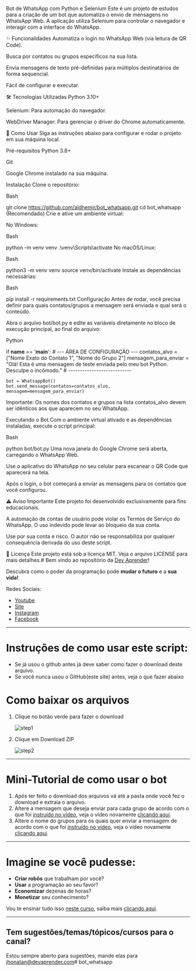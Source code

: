 Bot de WhatsApp com Python e Selenium
Este é um projeto de estudos para a criação de um bot que automatiza o envio de mensagens no WhatsApp Web. A aplicação utiliza Selenium para controlar o navegador e interagir com a interface do WhatsApp.

✨ Funcionalidades
Automatiza o login no WhatsApp Web (via leitura de QR Code).

Busca por contatos ou grupos específicos na sua lista.

Envia mensagens de texto pré-definidas para múltiplos destinatários de forma sequencial.

Fácil de configurar e executar.

🛠️ Tecnologias Utilizadas
Python 3.10+

Selenium: Para automação do navegador.

WebDriver Manager: Para gerenciar o driver do Chrome automaticamente.

🚀 Como Usar
Siga as instruções abaixo para configurar e rodar o projeto em sua máquina local.

Pré-requisitos
Python 3.8+

Git

Google Chrome instalado na sua máquina.

Instalação
Clone o repositório:

Bash

git clone https://github.com/aldhemir/bot_whatsapp.git
cd bot_whatsapp
(Recomendado) Crie e ative um ambiente virtual:

No Windows:

Bash

python -m venv venv
.\venv\Scripts\activate
No macOS/Linux:

Bash

python3 -m venv venv
source venv/bin/activate
Instale as dependências necessárias:

Bash

pip install -r requirements.txt
Configuração
Antes de rodar, você precisa definir para quais contatos/grupos a mensagem será enviada e qual será o conteúdo.

Abra o arquivo bot/bot.py e edite as variáveis diretamente no bloco de execução principal, ao final do arquivo:

Python

if __name__ == '__main__':
    # --- ÁREA DE CONFIGURAÇÃO ---
    contatos_alvo = ["Nome Exato do Contato 1", "Nome do Grupo 2"]
    mensagem_para_enviar = "Olá! Esta é uma mensagem de teste enviada pelo meu bot Python. Desculpe o incômodo."
    # ---------------------------

    bot = WhatsappBot()
    bot.send_message(contatos=contatos_alvo, mensagem=mensagem_para_enviar)
Importante: Os nomes dos contatos e grupos na lista contatos_alvo devem ser idênticos aos que aparecem no seu WhatsApp.

Executando o Bot
Com o ambiente virtual ativado e as dependências instaladas, execute o script principal:

Bash

python bot/bot.py
Uma nova janela do Google Chrome será aberta, carregando o WhatsApp Web.

Use o aplicativo do WhatsApp no seu celular para escanear o QR Code que aparecerá na tela.

Após o login, o bot começará a enviar as mensagens para os contatos que você configurou.

⚠️ Aviso Importante
Este projeto foi desenvolvido exclusivamente para fins educacionais.

A automação de contas de usuário pode violar os Termos de Serviço do WhatsApp. O uso indevido pode levar ao bloqueio da sua conta.

Use por sua conta e risco. O autor não se responsabiliza por qualquer consequência derivada do uso deste script.

📄 Licença
Este projeto está sob a licença MIT. Veja o arquivo LICENSE para mais detalhes.# Bem vindo ao repositório da [Dev Aprender](https://www.devaprender.com)!

Descubra como o poder da programação pode **mudar o futuro** e a **sua vida!**

Redes Sociais:
* [Youtube](https://www.youtube.com/devaprender.com)
* [Site](www.devaprender.com)
* [Instagram](https://www.instagram.com/devaprender.official/)
* [Facebook](facebook.com/devaprender/)

---

# Instruções de como usar este script:

 - Se já usou o github antes já deve saber como fazer o download deste arquivo.
 - Se você nunca usou o GitHub(este site) antes, veja o que fazer abaixo

# Como baixar os arquivos

1. Clique no botão verde para fazer o download

    ![step1](images/step1.png)

2. Clique em Download ZIP

    ![step2](images/step2.png)

---

# Mini-Tutorial de como usar o bot

1. Após ter feito o download dos arquivos vá até a pasta onde você fez o download e extraia o arquivo.
2. Altere a mensagem que deseja enviar para cada grupo de acordo com o que foi [instruído no vídeo](https://www.youtube.com/watch?v=ISYHWfWvp3E&t=307s), veja o vídeo novamente [clicando aqui](https://www.youtube.com/watch?v=ISYHWfWvp3E&t=307s).
3. Altere o nome do grupos para os quais quer enviar a mensagem de acordo com o que foi [instruído no vídeo](https://www.youtube.com/watch?v=ISYHWfWvp3E&t=307s), veja o vídeo novamente [clicando aqui](https://www.youtube.com/watch?v=ISYHWfWvp3E&t=307s).
---

# Imagine se você pudesse:

* **Criar robôs** que trabalham por você?
* **Usar** a programação ao seu favor?
* **Economizar** dezenas de horas?
* **Monetizar** seu conhecimento?

Vou te ensinar tudo isso [neste curso](http://b.link/GitHub_curso_automacao), saiba mais [clicando aqui](http://b.link/GitHub_curso_automacao).

---

## Tem sugestões/temas/tópicos/cursos para o canal?
Estou sempre aberto para sugestões, mande elas para jhonatan@devaprender.com#   b o t _ w h a t s a p p 
 
 
